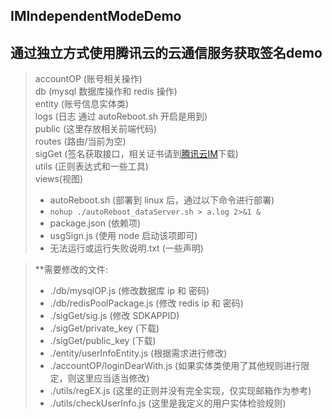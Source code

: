 ## IMIndependentModeDemo
## 通过独立方式使用腾讯云的云通信服务获取签名demo

>accountOP (账号相关操作)<br/>
db (mysql 数据库操作和 redis 操作)<br/>
entity (账号信息实体类)<br/>
logs (日志 通过 autoReboot.sh 开启是用到)<br/>
public (这里存放相关前端代码)<br/>
routes (路由/当前为空)<br/>
sigGet (签名获取接口，相关证书请到[腾讯云IM](https://console.qcloud.com/avc)下载)<br/>
utils (正则表达式和一些工具)<br/>
views(视图)<br/>
> - autoReboot.sh (部署到 linux 后，通过以下命令进行部署)
> - ```nohup ./autoReboot_dataServer.sh > a.log 2>&1 &```
> - package.json (依赖项)
> - usgSign.js (使用 node 启动该项即可)
> - 无法运行或运行失败说明.txt (一些声明)

> **需要修改的文件:
> - ./db/mysqlOP.js (修改数据库 ip 和 密码)
> - ./db/redisPoolPackage.js (修改 redis ip 和 密码)
> - ./sigGet/sig.js (修改 SDKAPPID)
> - ./sigGet/private_key (下载)
> - ./sigGet/public_key (下载)
> - ./entity/userInfoEntity.js (根据需求进行修改)
> - ./accountOP/loginDearWith.js (如果实体类使用了其他规则进行限定，则这里应当适当修改)
> - ./utils/regEX.js (这里的正则并没有完全实现，仅实现邮箱作为参考)
> - ./utils/checkUserInfo.js (这里是我定义的用户实体检验规则)